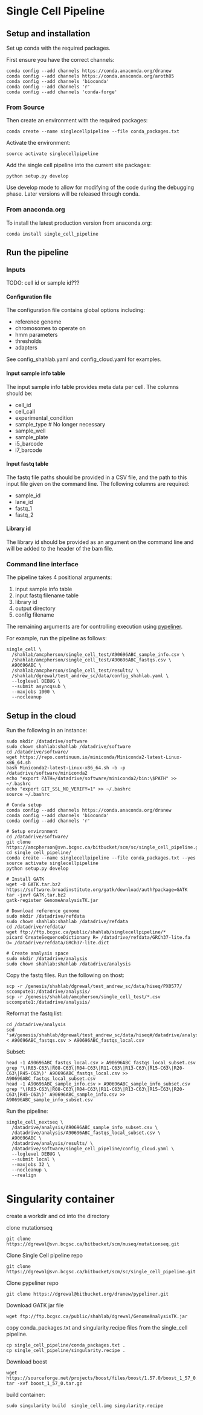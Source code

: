 # Single Cell Pipeline


## Setup and installation

Set up conda with the required packages.

First ensure you have the correct channels:

```
conda config --add channels https://conda.anaconda.org/dranew
conda config --add channels https://conda.anaconda.org/aroth85
conda config --add channels 'bioconda'
conda config --add channels 'r'
conda config --add channels 'conda-forge'

```

### From Source

Then create an environment with the required packages:

```
conda create --name singlecellpipeline --file conda_packages.txt
```

Activate the environment:

```
source activate singlecellpipeline
```

Add the single cell pipeline into the current site packages:

```
python setup.py develop
```

Use develop mode to allow for modifying of the code during the debugging phase.
Later versions will be released through conda.

### From anaconda.org

To install the latest production version from anaconda.org:

```
conda install single_cell_pipeline
```

## Run the pipeline

### Inputs

TODO: cell id or sample id???

#### Configuration file

The configuration file contains global options including:

* reference genome
* chromosomes to operate on
* hmm parameters
* thresholds
* adapters

See config_shahlab.yaml and config_cloud.yaml for examples.

#### Input sample info table

The input sample info table provides meta data per cell.  The columns should be:

- cell_id
- cell_call
- experimental_condition
- sample_type # No longer necessary
- sample_well
- sample_plate
- i5_barcode
- i7_barcode

#### Input fastq table

The fastq file paths should be provided in a CSV file, and the path to this input
file given on the command line.  The following columns are required:

- sample_id
- lane_id
- fastq_1
- fastq_2

#### Library id

The library id should be provided as an argument on the command line and will be
added to the header of the bam file.

### Command line interface

The pipeline takes 4 positional arguments:

1. input sample info table
2. input fastq filename table
3. library id
4. output directory
5. config filename

The remaining arguments are for controlling execution using [pypeliner](http://pypeliner.readthedocs.org/).

For example, run the pipeline as follows:

```
single_cell \
  /shahlab/amcpherson/single_cell_test/A90696ABC_sample_info.csv \
  /shahlab/amcpherson/single_cell_test/A90696ABC_fastqs.csv \
  A90696ABC \
  /shahlab/amcpherson/single_cell_test/results/ \
  /shahlab/dgrewal/test_andrew_sc/data/config_shahlab.yaml \
  --loglevel DEBUG \
  --submit asyncqsub \
  --maxjobs 1000 \
  --nocleanup
```

## Setup in the cloud

Run the following in an instance:

```
sudo mkdir /datadrive/software
sudo chown shahlab:shahlab /datadrive/software
cd /datadrive/software/
wget https://repo.continuum.io/miniconda/Miniconda2-latest-Linux-x86_64.sh
bash Miniconda2-latest-Linux-x86_64.sh -b -p /datadrive/software/miniconda2
echo "export PATH=/datadrive/software/miniconda2/bin:\$PATH" >> ~/.bashrc
echo "export GIT_SSL_NO_VERIFY=1" >> ~/.bashrc
source ~/.bashrc

# Conda setup
conda config --add channels https://conda.anaconda.org/dranew
conda config --add channels 'bioconda'
conda config --add channels 'r'

# Setup environment
cd /datadrive/software/
git clone https://amcpherson@svn.bcgsc.ca/bitbucket/scm/sc/single_cell_pipeline.git
cd single_cell_pipeline/
conda create --name singlecellpipeline --file conda_packages.txt --yes
source activate singlecellpipeline
python setup.py develop

# Install GATK
wget -O GATK.tar.bz2 https://software.broadinstitute.org/gatk/download/auth?package=GATK
tar -jxvf GATK.tar.bz2
gatk-register GenomeAnalysisTK.jar

# Download reference genome
sudo mkdir /datadrive/refdata
sudo chown shahlab:shahlab /datadrive/refdata
cd /datadrive/refdata/
wget ftp://ftp.bcgsc.ca/public/shahlab/singlecellpipeline/*
picard CreateSequenceDictionary R= /datadrive/refdata/GRCh37-lite.fa O= /datadrive/refdata/GRCh37-lite.dict

# Create analysis space
sudo mkdir /datadrive/analysis
sudo chown shahlab:shahlab /datadrive/analysis
```

Copy the fastq files.  Run the following on thost:

```
scp -r /genesis/shahlab/dgrewal/test_andrew_sc/data/hiseq/PX0577/ sccompute1:/datadrive/analysis/
scp -r /genesis/shahlab/amcpherson/single_cell_test/*.csv sccompute1:/datadrive/analysis/
```

Reformat the fastq list:

```
cd /datadrive/analysis
sed 's#/genesis/shahlab/dgrewal/test_andrew_sc/data/hiseq#/datadrive/analysis#g' < A90696ABC_fastqs.csv > A90696ABC_fastqs_local.csv
```

Subset:

```
head -1 A90696ABC_fastqs_local.csv > A90696ABC_fastqs_local_subset.csv
grep '\(R03-C63\|R08-C63\|R04-C63\|R11-C63\|R13-C63\|R15-C63\|R20-C63\|R45-C63\)' A90696ABC_fastqs_local.csv >> A90696ABC_fastqs_local_subset.csv
head -1 A90696ABC_sample_info.csv > A90696ABC_sample_info_subset.csv
grep '\(R03-C63\|R08-C63\|R04-C63\|R11-C63\|R13-C63\|R15-C63\|R20-C63\|R45-C63\)' A90696ABC_sample_info.csv >> A90696ABC_sample_info_subset.csv
```

Run the pipeline:

```
single_cell_nextseq \
  /datadrive/analysis/A90696ABC_sample_info_subset.csv \
  /datadrive/analysis/A90696ABC_fastqs_local_subset.csv \
  A90696ABC \
  /datadrive/analysis/results/ \
  /datadrive/software/single_cell_pipeline/config_cloud.yaml \
  --loglevel DEBUG \
  --submit local \
  --maxjobs 32 \
  --nocleanup \
  --realign
```



# Singularity container
create a workdir and cd into the directory

clone mutationseq
```
git clone https://dgrewal@svn.bcgsc.ca/bitbucket/scm/museq/mutationseq.git
```
Clone Single Cell pipeline repo
```
git clone https://dgrewal@svn.bcgsc.ca/bitbucket/scm/sc/single_cell_pipeline.git
```
Clone pypeliner repo
```
git clone https://dgrewal@bitbucket.org/dranew/pypeliner.git
```
Download GATK jar file
```
wget ftp://ftp.bcgsc.ca/public/shahlab/dgrewal/GenomeAnalysisTK.jar
```
copy conda_packages.txt and singularity.recipe files from the single_cell pipeline.
```
cp single_cell_pipeline/conda_packages.txt .
cp single_cell_pipeline/singularity.recipe .
```
Download boost
```
wget https://sourceforge.net/projects/boost/files/boost/1.57.0/boost_1_57_0.tar.gz
tar -xvf boost_1_57_0.tar.gz
```
build container:
```
sudo singularity build  single_cell.img singularity.recipe
```
